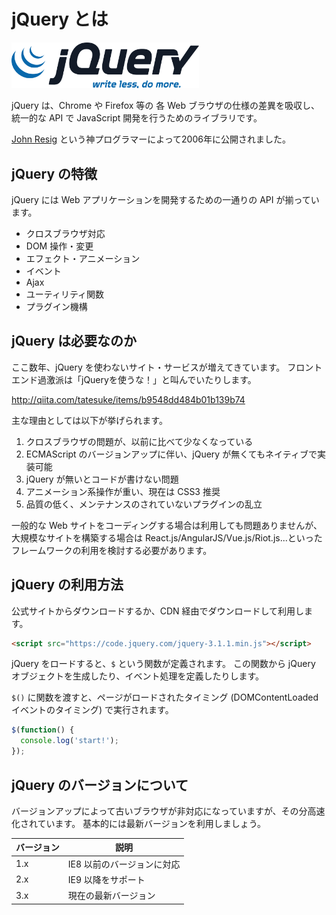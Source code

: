 # jQuery とは

<img src="img/01_01.png" width="300">

jQuery は、Chrome や Firefox 等の 各 Web ブラウザの仕様の差異を吸収し、統一的な API で JavaScript 開発を行うためのライブラリです。

[John Resig](http://ejohn.org/) という神プログラマーによって2006年に公開されました。

## jQuery の特徴

jQuery には Web アプリケーションを開発するための一通りの API が揃っています。

- クロスブラウザ対応
- DOM 操作・変更
- エフェクト・アニメーション
- イベント
- Ajax
- ユーティリティ関数
- プラグイン機構

## jQuery は必要なのか

ここ数年、jQuery を使わないサイト・サービスが増えてきています。
フロントエンド過激派は「jQueryを使うな！」と叫んでいたりします。

http://qiita.com/tatesuke/items/b9548dd484b01b139b74

主な理由としては以下が挙げられます。

1. クロスブラウザの問題が、以前に比べて少なくなっている
1. ECMAScript のバージョンアップに伴い、jQuery が無くてもネイティブで実装可能
1. jQuery が無いとコードが書けない問題
1. アニメーション系操作が重い、現在は CSS3 推奨
1. 品質の低く、メンテナンスのされていないプラグインの乱立

一般的な Web サイトをコーディングする場合は利用しても問題ありませんが、
大規模なサイトを構築する場合は React.js/AngularJS/Vue.js/Riot.js...といったフレームワークの利用を検討する必要があります。

## jQuery の利用方法

公式サイトからダウンロードするか、CDN 経由でダウンロードして利用します。

```html
<script src="https://code.jquery.com/jquery-3.1.1.min.js"></script>
```

jQuery をロードすると、`$` という関数が定義されます。
この関数から jQuery オブジェクトを生成したり、イベント処理を定義したりします。

`$()` に関数を渡すと、ページがロードされたタイミング (DOMContentLoaded イベントのタイミング) で実行されます。

```javascript
$(function() {
  console.log('start!');
});
```

## jQuery のバージョンについて

バージョンアップによって古いブラウザが非対応になっていますが、その分高速化されています。
基本的には最新バージョンを利用しましょう。

| バージョン | 説明 |
| --- | --- |
| 1.x | IE8 以前のバージョンに対応 |
| 2.x | IE9 以降をサポート |
| 3.x | 現在の最新バージョン |
